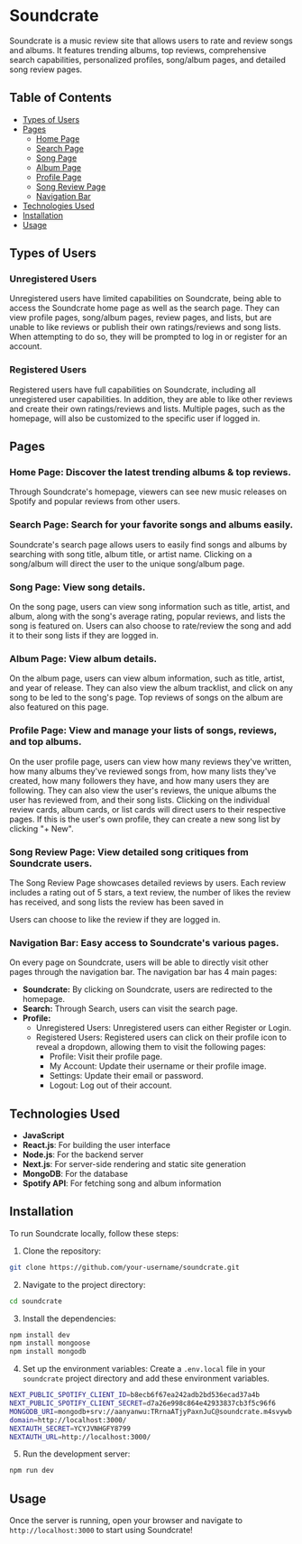 # Soundcrate

Soundcrate is a music review site that allows users to rate and review songs and albums. It features trending albums, top reviews, comprehensive search capabilities, personalized profiles, song/album pages, and detailed song review pages.

## Table of Contents

- [Types of Users](#types-of-users)
- [Pages](#pages)
  - [Home Page](#home-page)
  - [Search Page](#search-page)
  - [Song Page](#song-page)
  - [Album Page](#album-page)
  - [Profile Page](#profile-page)
  - [Song Review Page](#song-review-page)
  - [Navigation Bar](#navigation-bar)
- [Technologies Used](#technologies-used)
- [Installation](#installation)
- [Usage](#usage)

## Types of Users

### Unregistered Users
Unregistered users have limited capabilities on Soundcrate, being able to access the Soundcrate home page as well as the search page. They can view profile pages, song/album pages, review pages, and lists, but are unable to like reviews or publish their own ratings/reviews and song lists. When attempting to do so, they will be prompted to log in or register for an account.

### Registered Users
Registered users have full capabilities on Soundcrate, including all unregistered user capabilities. In addition, they are able to like other reviews and create their own ratings/reviews and lists. Multiple pages, such as the homepage, will also be customized to the specific user if logged in.

## Pages

### Home Page: Discover the latest trending albums & top reviews.

Through Soundcrate's homepage, viewers can see new music releases on Spotify and popular reviews from other users.

### Search Page: Search for your favorite songs and albums easily.

Soundcrate's search page allows users to easily find songs and albums by searching with song title, album title, or artist name. Clicking on a song/album will direct the user to the unique song/album page.

### Song Page: View song details.

On the song page, users can view song information such as title, artist, and album, along with the song's average rating, popular reviews, and lists the song is featured on. Users can also choose to rate/review the song and add it to their song lists if they are logged in.

### Album Page: View album details.

On the album page, users can view album information, such as title, artist, and year of release. They can also view the album tracklist, and click on any song to be led to the song's page. Top reviews of songs on the album are also featured on this page.

### Profile Page: View and manage your lists of songs, reviews, and top albums.

On the user profile page, users can view how many reviews they've written, how many albums they've reviewed songs from, how many lists they've created, how many followers they have, and how many users they are following. They can also view the user's reviews, the unique albums the user has reviewed from, and their song lists. Clicking on the individual review cards, album cards, or list cards will direct users to their respective pages.
If this is the user's own profile, they can create a new song list by clicking "+ New".

### Song Review Page: View detailed song critiques from Soundcrate users.

The Song Review Page showcases detailed reviews by users. Each review includes a rating out of 5 stars, a text review, the number of likes the review has received, and song lists the review has been saved in

Users can choose to like the review if they are logged in.

### Navigation Bar: Easy access to Soundcrate's various pages.

On every page on Soundcrate, users will be able to directly visit other pages through the navigation bar. The navigation bar has 4 main pages:
- **Soundcrate:** By clicking on Soundcrate, users are redirected to the homepage.
- **Search:** Through Search, users can visit the search page.
- **Profile:**
  -  Unregistered Users: Unregistered users can either Register or Login.
  -  Registered Users: Registered users can click on their profile icon to reveal a dropdown, allowing them to visit the following pages:
      - Profile: Visit their profile page.
      - My Account: Update their username or their profile image.
      - Settings: Update their email or password.
      - Logout: Log out of their account.


## Technologies Used

- **JavaScript**
- **React.js**: For building the user interface
- **Node.js**: For the backend server
- **Next.js**: For server-side rendering and static site generation
- **MongoDB**: For the database
- **Spotify API**: For fetching song and album information

## Installation

To run Soundcrate locally, follow these steps:

1. Clone the repository:
```bash
git clone https://github.com/your-username/soundcrate.git
```
2. Navigate to the project directory:
```bash
cd soundcrate
```
3. Install the dependencies:
```bash
npm install dev
npm install mongoose
npm install mongodb
```
4. Set up the environment variables:
Create a `.env.local` file in your `soundcrate` project directory and add these environment variables.
```bash
NEXT_PUBLIC_SPOTIFY_CLIENT_ID=b8ecb6f67ea242adb2bd536ecad37a4b
NEXT_PUBLIC_SPOTIFY_CLIENT_SECRET=d7a26e998c864e42933837cb3f5c96f6
MONGODB_URI=mongodb+srv://aanyanwu:TRrnaATjyPaxnJuC@soundcrate.m4svywb.mongodb.net/?retryWrites=true&w=majority&appName=SoundCrate
domain=http://localhost:3000/
NEXTAUTH_SECRET=YCYJVNHGFY8799
NEXTAUTH_URL=http://localhost:3000/
```
5. Run the development server:
```bash
npm run dev
```

## Usage

Once the server is running, open your browser and navigate to `http://localhost:3000` to start using Soundcrate!
